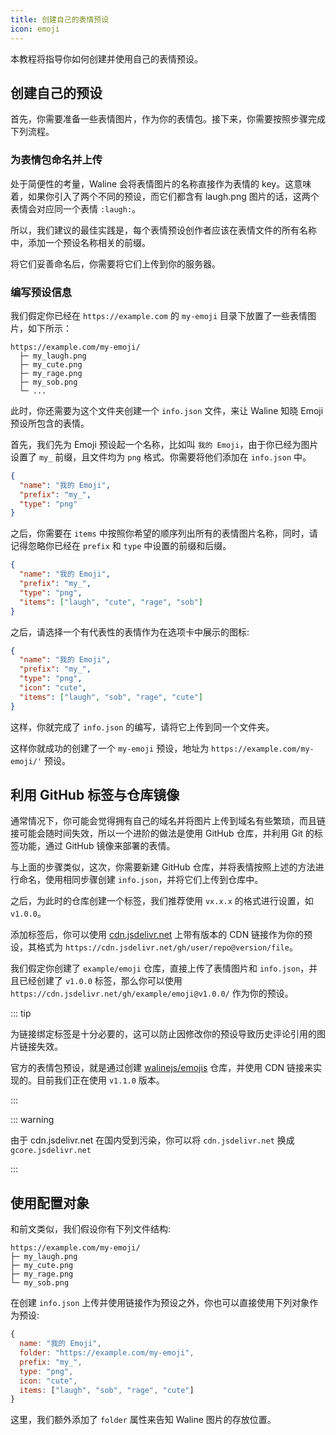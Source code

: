 ```yaml
---
title: 创建自己的表情预设
icon: emoji
---
```


本教程将指导你如何创建并使用自己的表情预设。

<!-- more -->

## 创建自己的预设

首先，你需要准备一些表情图片，作为你的表情包。接下来，你需要按照步骤完成下列流程。

### 为表情包命名并上传

处于简便性的考量，Waline 会将表情图片的名称直接作为表情的 key。这意味着，如果你引入了两个不同的预设，而它们都含有 laugh.png 图片的话，这两个表情会对应同一个表情 `:laugh:`。

所以，我们建议的最佳实践是，每个表情预设创作者应该在表情文件的所有名称中，添加一个预设名称相关的前缀。

将它们妥善命名后，你需要将它们上传到你的服务器。

### 编写预设信息

我们假定你已经在 `https://example.com` 的 `my-emoji` 目录下放置了一些表情图片，如下所示：

```
https://example.com/my-emoji/
  ├─ my_laugh.png
  ├─ my_cute.png
  ├─ my_rage.png
  ├─ my_sob.png
  └─ ...
```

此时，你还需要为这个文件夹创建一个 `info.json` 文件，来让 Waline 知晓 Emoji 预设所包含的表情。

首先，我们先为 Emoji 预设起一个名称，比如叫 `我的 Emoji`，由于你已经为图片设置了 `my_` 前缀，且文件均为 `png` 格式。你需要将他们添加在 `info.json` 中。

```json
{
  "name": "我的 Emoji",
  "prefix": "my_",
  "type": "png"
}
```

之后，你需要在 `items` 中按照你希望的顺序列出所有的表情图片名称，同时，请记得忽略你已经在 `prefix` 和 `type` 中设置的前缀和后缀。

```json
{
  "name": "我的 Emoji",
  "prefix": "my_",
  "type": "png",
  "items": ["laugh", "cute", "rage", "sob"]
}
```

之后，请选择一个有代表性的表情作为在选项卡中展示的图标:

```json
{
  "name": "我的 Emoji",
  "prefix": "my_",
  "type": "png",
  "icon": "cute",
  "items": ["laugh", "sob", "rage", "cute"]
}
```

这样，你就完成了 `info.json` 的编写，请将它上传到同一个文件夹。

这样你就成功的创建了一个 `my-emoji` 预设，地址为 `https://example.com/my-emoji/'` 预设。

## 利用 GitHub 标签与仓库镜像

通常情况下，你可能会觉得拥有自己的域名并将图片上传到域名有些繁琐，而且链接可能会随时间失效，所以一个进阶的做法是使用 GitHub 仓库，并利用 Git 的标签功能，通过 GitHub 镜像来部署的表情。

与上面的步骤类似，这次，你需要新建 GitHub 仓库，并将表情按照上述的方法进行命名，使用相同步骤创建 `info.json`，并将它们上传到仓库中。

之后，为此时的仓库创建一个标签，我们推荐使用 `vx.x.x` 的格式进行设置，如 `v1.0.0`。

添加标签后，你可以使用 [cdn.jsdelivr.net](https://www.jsdelivr.com/) 上带有版本的 CDN 链接作为你的预设，其格式为 `https://cdn.jsdelivr.net/gh/user/repo@version/file`。

我们假定你创建了 `example/emoji` 仓库，直接上传了表情图片和 `info.json`，并且已经创建了 `v1.0.0` 标签，那么你可以使用 `https://cdn.jsdelivr.net/gh/example/emoji@v1.0.0/` 作为你的预设。

::: tip

为链接绑定标签是十分必要的，这可以防止因修改你的预设导致历史评论引用的图片链接失效。

官方的表情包预设，就是通过创建 [walinejs/emojis](https://github.com/walinejs/emojis) 仓库，并使用 CDN 链接来实现的。目前我们正在使用 `v1.1.0` 版本。

:::

::: warning

由于 cdn.jsdelivr.net 在国内受到污染，你可以将 `cdn.jsdelivr.net` 换成 `gcore.jsdelivr.net`

:::

## 使用配置对象

和前文类似，我们假设你有下列文件结构:

```
https://example.com/my-emoji/
├─ my_laugh.png
├─ my_cute.png
├─ my_rage.png
└─ my_sob.png
```

在创建 `info.json` 上传并使用链接作为预设之外，你也可以直接使用下列对象作为预设:

```js
{
  name: "我的 Emoji",
  folder: "https://example.com/my-emoji",
  prefix: "my_",
  type: "png",
  icon: "cute",
  items: ["laugh", "sob", "rage", "cute"]
}
```

这里，我们额外添加了 `folder` 属性来告知 Waline 图片的存放位置。
